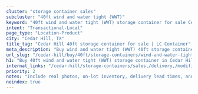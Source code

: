 ```yaml
---
cluster: "storage container sales"
subcluster: "40ft wind and water tight (WWT)"
keyword: "40ft wind and water tight (WWT) storage container for sale Cedar Hill, TX"
intent: "Transactional-Local"
page_type: "Location-Product"
city: "Cedar Hill, TX"
title_tag: "Cedar Hill 40ft storage container for sale | LC Container"
meta_description: "Buy wind and water tight (WWT) 40ft storage container sale with local delivery in Cedar Hill, TX. LC Container — local Since 2003. Request a fast quote today."
url_slug: "/cedar-hill/buy/40ft/storage-containers/wind-and-water-tight-wwt"
h1: "Buy 40ft wind and water tight (WWT) storage container in Cedar Hill"
internal_links: "/cedar-hill/storage-containers/sales,/delivery,/modifications"
priority: 2
notes: "Include real photos, on-lot inventory, delivery lead times, and financing info."
noindex: true
---
```


<!-- TODO: Add unique city/inventory copy, images, and internal links here. -->
